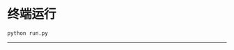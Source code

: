 # 终端运行

```shell
python run.py
```
*********************************************************************************************************************************************************************************************************************************************************************************************************************************************************************************************************************************************************************************************************************************************************************************************************************************************************************************************************************************************************************************************************************************************************************************************************************************************************************************************************************************************************************************